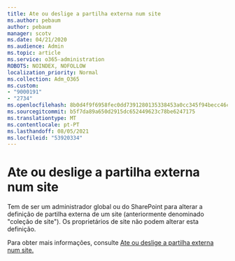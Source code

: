 ```yaml
---
title: Ate ou deslige a partilha externa num site
ms.author: pebaum
author: pebaum
manager: scotv
ms.date: 04/21/2020
ms.audience: Admin
ms.topic: article
ms.service: o365-administration
ROBOTS: NOINDEX, NOFOLLOW
localization_priority: Normal
ms.collection: Adm_O365
ms.custom:
- "9000191"
- "2734"
ms.openlocfilehash: 8b0d4f9f6958fec0dd7391280135338453a0cc345f94becc46ca7fae89cfd86f
ms.sourcegitcommit: b5f7da89a650d2915dc652449623c78be6247175
ms.translationtype: MT
ms.contentlocale: pt-PT
ms.lasthandoff: 08/05/2021
ms.locfileid: "53920334"
---
```

# <a name="turn-external-sharing-on-or-off-for-a-site"></a>Ate ou deslige a partilha externa num site

Tem de ser um administrador global ou do SharePoint para alterar a definição de partilha externa de um site (anteriormente denominado "coleção de site"). Os proprietários de site não podem alterar esta definição. 

Para obter mais informações, consulte [Ate ou deslige a partilha externa num site.](https://docs.microsoft.com/sharepoint/change-external-sharing-site)
